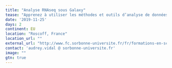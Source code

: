 ```yaml
---
title: "Analyse RNAseq sous Galaxy" 
tease: "Apprenez à utiliser les méthodes et outils d’analyse de données RNAseq de novo, ou avec génomes de référence, dans l’environnement Galaxy."
date: '2019-11-25'
days: 2
continent: EU
location: "Roscoff, France" 
location_url: ""
external_url: "http://www.fc.sorbonne-universite.fr/fr/formations-en-sciences-et-pluridisciplinaires/analyse-rnaseq.html"
contact: 'audrey.vidal @ sorbonne-universite.fr'
image: ""
gtn: true
---
```


